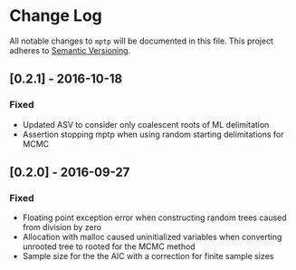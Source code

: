 # Change Log
All notable changes to `mptp` will be documented in this file.
This project adheres to [Semantic Versioning](http://semver.org/).

## [0.2.1] - 2016-10-18
### Fixed
 - Updated ASV to consider only coalescent roots of ML delimitation
 - Assertion stopping mptp when using random starting delimitations for MCMC

## [0.2.0] - 2016-09-27
### Fixed
 - Floating point exception error when constructing random trees caused from
   division by zero
 - Allocation with malloc caused uninitialized variables when converting unrooted
   tree to rooted for the MCMC method
 - Sample size for the the AIC with a correction for finite sample sizes
